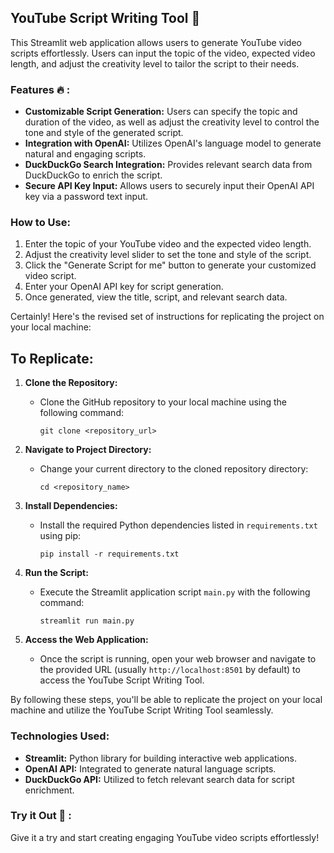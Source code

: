 ## YouTube Script Writing Tool 📄

This Streamlit web application allows users to generate YouTube video scripts effortlessly. Users can input the topic of the video, expected video length, and adjust the creativity level to tailor the script to their needs.

### Features 🔥 :
- **Customizable Script Generation:** Users can specify the topic and duration of the video, as well as adjust the creativity level to control the tone and style of the generated script.
- **Integration with OpenAI:** Utilizes OpenAI's language model to generate natural and engaging scripts.
- **DuckDuckGo Search Integration:** Provides relevant search data from DuckDuckGo to enrich the script.
- **Secure API Key Input:** Allows users to securely input their OpenAI API key via a password text input.

### How to Use:
1. Enter the topic of your YouTube video and the expected video length.
2. Adjust the creativity level slider to set the tone and style of the script.
3. Click the "Generate Script for me" button to generate your customized video script.
4. Enter your OpenAI API key for script generation.
5. Once generated, view the title, script, and relevant search data.

Certainly! Here's the revised set of instructions for replicating the project on your local machine:

## To Replicate:

1. **Clone the Repository:**
    - Clone the GitHub repository to your local machine using the following command:
      ```
      git clone <repository_url>
      ```

2. **Navigate to Project Directory:**
    - Change your current directory to the cloned repository directory:
      ```
      cd <repository_name>
      ```

3. **Install Dependencies:**
    - Install the required Python dependencies listed in `requirements.txt` using pip:
      ```
      pip install -r requirements.txt
      ```

4. **Run the Script:**
    - Execute the Streamlit application script `main.py` with the following command:
      ```
      streamlit run main.py
      ```

5. **Access the Web Application:**
    - Once the script is running, open your web browser and navigate to the provided URL (usually `http://localhost:8501` by default) to access the YouTube Script Writing Tool.


By following these steps, you'll be able to replicate the project on your local machine and utilize the YouTube Script Writing Tool seamlessly.

### Technologies Used:
- **Streamlit:** Python library for building interactive web applications.
- **OpenAI API:** Integrated to generate natural language scripts.
- **DuckDuckGo API:** Utilized to fetch relevant search data for script enrichment.

### Try it Out 🚀 :
Give it a try and start creating engaging YouTube video scripts effortlessly!
